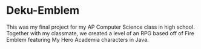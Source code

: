 # Deku-Emblem
This was my final project for my AP Computer Science class in high school. Together with my classmate, we created a level of an RPG based off of Fire Emblem featuring My Hero Academia characters in Java.
